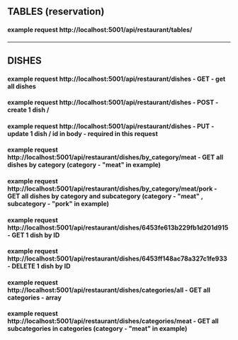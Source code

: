 ## TABLES (reservation)

#### example request http://localhost:5001/api/restaurant/tables/

---

## DISHES

#### example request http://localhost:5001/api/restaurant/dishes - GET - get all dishes

#### example request http://localhost:5001/api/restaurant/dishes - POST - create 1 dish /

#### example request http://localhost:5001/api/restaurant/dishes - PUT - update 1 dish / id in body - required in this request

#### example request http://localhost:5001/api/restaurant/dishes/by_category/meat - GET all dishes by category (category - "meat" in example)

#### example request http://localhost:5001/api/restaurant/dishes/by_category/meat/pork - GET all dishes by category and subcategory (category - "meat" , subcategory - "pork" in example)

#### example request http://localhost:5001/api/restaurant/dishes/6453fe613b229fb1d201d915 - GET 1 dish by ID

#### example request http://localhost:5001/api/restaurant/dishes/6453ff148ac78a327c1fe933 - DELETE 1 dish by ID

#### example request http://localhost:5001/api/restaurant/dishes/categories/all - GET all categories - array

#### example request http://localhost:5001/api/restaurant/dishes/categories/meat - GET all subcategories in categories (category - "meat" in example)
